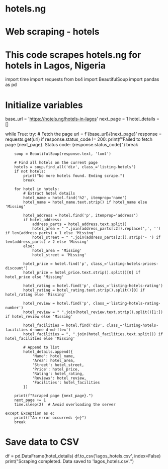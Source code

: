 # hotels.ng
# Web scraping - hotels
# This code scrapes hotels.ng for hotels in Lagos, Nigeria

import time
import requests
from bs4 import BeautifulSoup
import pandas as pd

# Initialize variables
base_url = 'https://hotels.ng/hotels-in-lagos'
next_page = 1
hotel_details = []

while True:
    try:
        # Fetch the page
        url = f'{base_url}/{next_page}'
        response = requests.get(url)
        if response.status_code != 200:
            print(f"Failed to fetch page {next_page}. Status code: {response.status_code}")
            break
        
        soup = BeautifulSoup(response.text, 'lxml')

        # Find all hotels on the current page
        hotels = soup.find_all('div', class_='listing-hotels')
        if not hotels:
            print("No more hotels found. Ending scrape.")
            break

        for hotel in hotels:
            # Extract hotel details
            hotel_name = hotel.find('h2', itemprop='name')
            hotel_name = hotel_name.text.strip() if hotel_name else 'Missing'

            hotel_address = hotel.find('p', itemprop='address')
            if hotel_address:
                address_parts = hotel_address.text.split()
                hotel_area = " ".join(address_parts[:2]).replace(',', '') if len(address_parts) > 1 else 'Missing'
                hotel_street = " ".join(address_parts[2:]).strip('- ') if len(address_parts) > 2 else 'Missing'
            else:
                hotel_area = 'Missing'
                hotel_street = 'Missing'

            hotel_price = hotel.find('p', class_='listing-hotels-prices-discount')
            hotel_price = hotel_price.text.strip().split()[0] if hotel_price else 'Missing'

            hotel_rating = hotel.find('p', class_='listing-hotels-rating')
            hotel_rating = hotel_rating.text.strip().split()[0] if hotel_rating else 'Missing'

            hotel_review = hotel.find('p', class_='listing-hotels-rating-number')
            hotel_review = " ".join(hotel_review.text.strip().split()[1:]) if hotel_review else 'Missing'

            hotel_facilities = hotel.find('div', class_='listing-hotels-facilities d-none d-md-flex')
            hotel_facilities = ", ".join(hotel_facilities.text.split()) if hotel_facilities else 'Missing'

            # Append to list
            hotel_details.append({
                'Name': hotel_name,
                'Area': hotel_area,
                'Street': hotel_street,
                'Price': hotel_price,
                'Rating': hotel_rating,
                'Reviews': hotel_review,
                'Facilities': hotel_facilities
            })

        print(f"Scraped page {next_page}.")
        next_page += 1
        time.sleep(2)  # Avoid overloading the server

    except Exception as e:
        print(f"An error occurred: {e}")
        break

# Save data to CSV
df = pd.DataFrame(hotel_details)
df.to_csv('lagos_hotels.csv', index=False)
print("Scraping completed. Data saved to 'lagos_hotels.csv'.")
